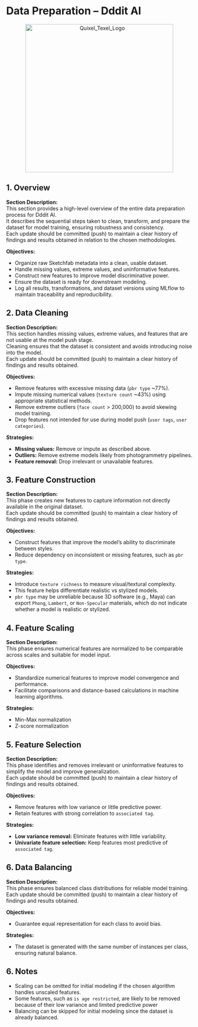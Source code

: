 # Data Preparation – Dddit AI

<p align="center"><img src='https://i.postimg.cc/SNSGrSv2/dddit-ai-upscaled.png' alt="Quixel_Texel_Logo" height="400"></p>

## 1. Overview

**Section Description:**  
This section provides a high-level overview of the entire data preparation process for Dddit AI.  
It describes the sequential steps taken to clean, transform, and prepare the dataset for model training, ensuring robustness and consistency.  
Each update should be committed (push) to maintain a clear history of findings and results obtained in relation to the chosen methodologies.

**Objectives:**  
- Organize raw Sketchfab metadata into a clean, usable dataset.  
- Handle missing values, extreme values, and uninformative features.  
- Construct new features to improve model discriminative power.  
- Ensure the dataset is ready for downstream modeling.  
- Log all results, transformations, and dataset versions using MLflow to maintain traceability and reproducibility.

## 2. Data Cleaning

**Section Description:**  
This section handles missing values, extreme values, and features that are not usable at the model push stage.  
Cleaning ensures that the dataset is consistent and avoids introducing noise into the model.  
Each update should be committed (push) to maintain a clear history of findings and results obtained.

**Objectives:**  
- Remove features with excessive missing data (`pbr type` ~77%).  
- Impute missing numerical values (`texture count` ~43%) using appropriate statistical methods.  
- Remove extreme outliers (`face count` > 200,000) to avoid skewing model training.  
- Drop features not intended for use during model push (`user tags`, `user categories`).  

**Strategies:**  
- **Missing values:** Remove or impute as described above.  
- **Outliers:** Remove extreme models likely from photogrammetry pipelines.  
- **Feature removal:** Drop irrelevant or unavailable features.

## 3. Feature Construction

**Section Description:**  
This phase creates new features to capture information not directly available in the original dataset.  
Each update should be committed (push) to maintain a clear history of findings and results obtained.

**Objectives:**  
- Construct features that improve the model’s ability to discriminate between styles.  
- Reduce dependency on inconsistent or missing features, such as `pbr type`.  

**Strategies:**  
- Introduce `texture richness` to measure visual/textural complexity.  
- This feature helps differentiate realistic vs stylized models.  
- `pbr type` may be unreliable because 3D software (e.g., Maya) can export `Phong`, `Lambert`, or `Non-Specular` materials, which do not indicate whether a model is realistic or stylized.

## 4. Feature Scaling

**Section Description:**  
This phase ensures numerical features are normalized to be comparable across scales and suitable for model input.

**Objectives:**  
- Standardize numerical features to improve model convergence and performance.  
- Facilitate comparisons and distance-based calculations in machine learning algorithms.

**Strategies:**  
- Min-Max normalization  
- Z-score normalization  

## 5. Feature Selection

**Section Description:**  
This phase identifies and removes irrelevant or uninformative features to simplify the model and improve generalization.  
Each update should be committed (push) to maintain a clear history of findings and results obtained.

**Objectives:**  
- Remove features with low variance or little predictive power.  
- Retain features with strong correlation to `associated tag`.  

**Strategies:**  
- **Low variance removal:** Eliminate features with little variability.  
- **Univariate feature selection:** Keep features most predictive of `associated tag`.  

## 6. Data Balancing

**Section Description:**  
This phase ensures balanced class distributions for reliable model training.  
Each update should be committed (push) to maintain a clear history of findings and results obtained.

**Objectives:**  
- Guarantee equal representation for each class to avoid bias.  

**Strategies:**  
- The dataset is generated with the same number of instances per class, ensuring natural balance.  

## 6. Notes
- Scaling can be omitted for initial modeling if the chosen algorithm handles unscaled features.
- Some features, such as `is age restricted`, are likely to be removed because of their low variance and limited predictive power
- Balancing can be skipped for initial modeling since the dataset is already balanced.